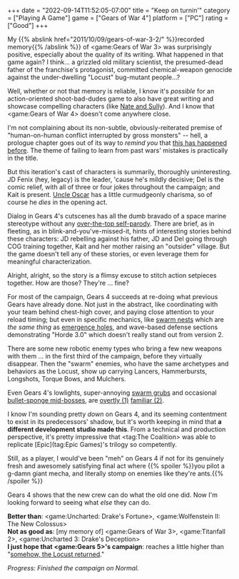 +++
date = "2022-09-14T11:52:05-07:00"
title = "Keep on turnin'"
category = ["Playing A Game"]
game = ["Gears of War 4"]
platform = ["PC"]
rating = ["Good"]
+++

My {{% abslink href="2011/10/09/gears-of-war-3-2/" %}}recorded memory{{% /abslink %}} of <game:Gears of War 3> was surprisingly positive, especially about the quality of its writing.  What happened in that game again?  I think... a grizzled old military scientist, the presumed-dead father of the franchise's protagonist, committed chemical-weapon genocide against the under-dwelling "Locust" bug-mutant people...?

Well, whether or not that memory is reliable, I know it's <i>possible</i> for an action-oriented shoot-bad-dudes game to also have great writing and showcase compelling characters (like [Nate and Sully](tag:Uncharted)).  And I know that <game:Gears of War 4> doesn't come anywhere close.

I'm not complaining about its non-subtle, obviously-reiterated premise of "human-on-human conflict interrupted by gross monsters" -- hell, a prologue chapter goes out of its way to <i>remind you</i> that <a href="https://gearsofwar.fandom.com/wiki/Pendulum_Wars">this has happened before</a>.  The theme of failing to learn from past wars' mistakes is practically in the title.

But this iteration's cast of characters is summarily, thoroughly uninteresting.  JD Fenix (hey, legacy) is the leader, 'cause he's mildly decisive; Del is the comic relief, with all of three or four jokes throughout the campaign; and Kait is present.  <a href="https://arresteddevelopment.fandom.com/wiki/Oscar_Bluth">Uncle Oscar</a> has a little curmudgeonly charisma, so of course he <i>dies</i> in the opening act.

Dialog in Gears 4's cutscenes has all the dumb bravado of a space marine stereotype without any <a href="https://www.imdb.com/title/tt0120201/">over-the-top self-parody</a>.  There are brief, as in fleeting, as in blink-and-you've-missed-it, hints of interesting stories behind these characters: JD rebelling against his father, JD and Del going through COG training together, Kait and her mother raising an "outsider" village.  But the game doesn't tell any of these stories, or even leverage them for meaningful characterization.

Alright, alright, so the story is a flimsy excuse to stitch action setpieces together.  How are those?  They're ... fine?

For most of the campaign, Gears 4 succeeds at re-doing what previous Gears have already done.  Not just in the abstract, like coordinating with your team behind chest-high cover, and paying close attention to your reload timing; but even in specific mechanics, like <a href="https://gearsofwar.fandom.com/wiki/Nest">swarm nests</a> which are <i>the same thing</i> as <a href="https://gearsofwar.fandom.com/wiki/Emergence_Hole">emergence holes</a>, and wave-based defense sections demonstrating "Horde 3.0" which doesn't really stand out from version 2.

There are some new robotic enemy types who bring a few new weapons with them ... in the first third of the campaign, before they virtually disappear.  Then the "swarm" enemies, who have the same archetypes and behaviors as the Locust, show up carrying Lancers, Hammerbursts, Longshots, Torque Bows, and Mulchers.

Even Gears 4's lowlights, super-annoying <a href="https://gearsofwar.fandom.com/wiki/Juvie">swarm grubs</a> and occasional <a href="https://gearsofwar.fandom.com/wiki/Carrier">bullet-sponge mid-bosses</a>, are <a href="https://gearsofwar.fandom.com/wiki/Wretch">overtly (1)</a> <a href="https://gearsofwar.fandom.com/wiki/Brumak">familiar (2)</a>.

I know I'm sounding pretty <i>down</i> on Gears 4, and its seeming contentment to exist in its predecessors' shadow, but it's worth keeping in mind that <b>a different development studio made this</b>.  From a technical and production perspective, it's pretty impressive that <tag:The Coalition> was able to replicate [Epic](tag:Epic Games)'s trilogy so competently.

Still, as a player, I would've been "meh" on Gears 4 if not for its genuinely fresh and awesomely satisfying final act where {{% spoiler %}}you pilot a g-damn giant mecha, and literally stomp on enemies like they're ants.{{% /spoiler %}}

Gears 4 shows that the new crew can do what the old one did.  Now I'm looking forward to seeing what <i>else</i> they can do.

<b>Better than</b>: <game:Uncharted: Drake's Fortune>, <game:Wolfenstein II: The New Colossus>  
<b>Not as good as</b>: [my memory of] <game:Gears of War 3>, <game:Titanfall 2>, <game:Uncharted 3: Drake's Deception>  
<b>I just hope that <game:Gears 5>'s campaign</b>: reaches a little higher than "<a href="https://knowyourmeme.com/memes/somehow-palpatine-returned">somehow, the Locust returned</a>."

<i>Progress: Finished the campaign on Normal.</i>
